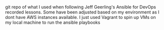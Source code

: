 git repo of what I used when following Jeff Geerling's Ansible for DevOps recorded lessons. Some have been adjusted based on my environment as I dont have AWS instances available. I just used Vagrant to spin up VMs on my local machine to run the ansible playbooks
